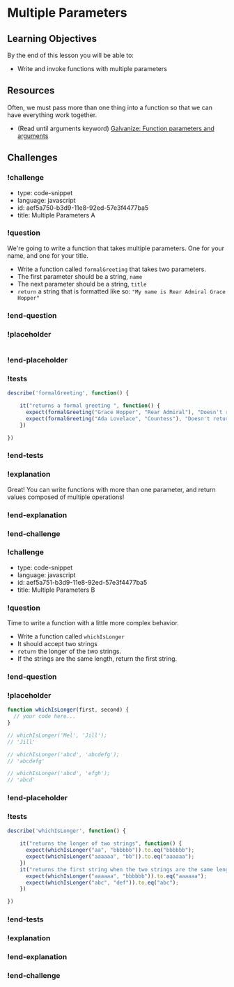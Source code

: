# Multiple Parameters

## Learning Objectives

By the end of this lesson you will be able to:

* Write and invoke functions with multiple parameters

## Resources

Often, we must pass more than one thing into a function so that we can have everything work together.

* (Read until arguments keyword) [Galvanize: Function parameters and arguments](https://github.com/gSchool/javascript-curriculum/blob/master/10_Syntax/04_Functions.md#user-content-parameters-and-arguments)

## Challenges

### !challenge

* type: code-snippet
* language: javascript
* id: aef5a750-b3d9-11e8-92ed-57e3f4477ba5
* title: Multiple Parameters A

### !question

We're going to write a function that takes multiple parameters. One for your name, and one for your title.

* Write a function called `formalGreeting` that takes two parameters.
* The first parameter should be a string, `name`
* The next parameter should be a string, `title`
* `return` a string that is formatted like so: `"My name is Rear Admiral Grace Hopper"`

### !end-question

### !placeholder

```js
```

### !end-placeholder

### !tests

```js
describe('formalGreeting', function() {

    it("returns a formal greeting ", function() {
      expect(formalGreeting("Grace Hopper", "Rear Admiral"), "Doesn't return the correct value").to.eq("My name is Rear Admiral Grace Hopper");
      expect(formalGreeting("Ada Lovelace", "Countess"), "Doesn't return the correct value").to.eq("My name is Countess Ada Lovelace");
    })

})
```
### !end-tests

### !explanation

Great! You can write functions with more than one parameter, and return values composed of multiple operations!

### !end-explanation

### !end-challenge

### !challenge

* type: code-snippet
* language: javascript
* id: aef5a751-b3d9-11e8-92ed-57e3f4477ba5
* title: Multiple Parameters B

### !question

Time to write a function with a little more complex behavior.

* Write a function called `whichIsLonger`
* It should accept two strings
* `return` the longer of the two strings.
* If the strings are the same length, return the first string.

### !end-question

### !placeholder

```js
function whichIsLonger(first, second) {
  // your code here...
}

// whichIsLonger('Mel', 'Jill');
// 'Jill'

// whichIsLonger('abcd', 'abcdefg');
// 'abcdefg'

// whichIsLonger('abcd', 'efgh');
// 'abcd'
```

### !end-placeholder

### !tests

```js
describe('whichIsLonger', function() {

    it("returns the longer of two strings", function() {
      expect(whichIsLonger("aa", "bbbbbb")).to.eq("bbbbbb");
      expect(whichIsLonger("aaaaaa", "bb")).to.eq("aaaaaa");
    })
    it("returns the first string when the two strings are the same length", function() {
      expect(whichIsLonger("aaaaaa", "bbbbbb")).to.eq("aaaaaa");
      expect(whichIsLonger("abc", "def")).to.eq("abc");
    })

})
```
### !end-tests

### !explanation

### !end-explanation

### !end-challenge
